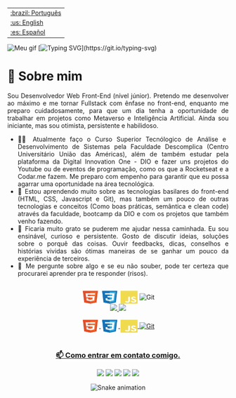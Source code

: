 <table align="right">
 <tr><td><a href="https://github.com/Guilherme-Espinosa/Guilherme-Espinosa/blob/main/README.md">:brazil: Português</a></td></tr> 
 <tr><td><a href="https://github.com/Guilherme-Espinosa/Guilherme-Espinosa/blob/main/README-en.md">:us: English</a></td></tr>
 <tr><td><a href="https://github.com/Guilherme-Espinosa/Guilherme-Espinosa/blob/main/README-es.md">:es: Español</a></td></tr>
</table>

![Meu gif](https://user-images.githubusercontent.com/105338579/188969238-ee3b2810-e610-4681-98a6-0ab00027df7c.gif) [![Typing SVG](https://readme-typing-svg.herokuapp.com?font=ronoto+mono&size=21&pause=1000&color=42C920&width=435&lines=Oi%2C+meu+nome+%C3%A9+Guilherme+Espinosa.;Seja+bem+vindo(a)+ao+meu+perfil!)](https://git.io/typing-svg)

<h1>🚀 Sobre mim</h1>

<p align="justify">
Sou Desenvolvedor Web Front-End (nível júnior). Pretendo me desenvolver ao máximo e me tornar Fullstack com ênfase no front-end, enquanto me preparo cuidadosamente, para que um dia tenha a oportunidade de trabalhar em projetos como Metaverso e Inteligência Artificial. Ainda sou iniciante, mas sou otimista, persistente e habilidoso.
</p>

<ul align="justify">
   <li>👩‍💻 Atualmente faço o Curso Superior Tecnólogico de Análise e Desenvolvimento de Sistemas pela Faculdade Descomplica (Centro Universitário União das Américas), além de também estudar pela plataforma da Digital Innovation One - DIO e fazer uns projetos do Youtube ou de eventos de programação, como os que a Rocketseat e a Codar.me fazem. Me preparo com empenho para garantir que eu possa agarrar uma oportunidade na área tecnológica. </li>

   <li>🧠 Estou aprendendo muito sobre as tecnologias basilares do front-end (HTML, CSS, Javascript e Git), mas também um pouco de outras tecnologias e conceitos (Como boas práticas, semântica e clean code) através da faculdade, bootcamp da DIO e com os projetos que também venho fazendo. </li>

   <li>🤔 Ficaria muito grato se puderem me ajudar nessa caminhada. Eu sou ensinável, curioso e persistente. Gosto de discutir ideias, soluções sobre o porquê das coisas. Ouvir feedbacks, dicas, conselhos e histórias vividas são ótimas maneiras de se ganhar um pouco da experiência de terceiros. </li>

   <li>💬 Me pergunte sobre algo e se eu não souber, pode ter certeza que procurarei aprender pra te responder (risos). </li>
</ul>

<div align="center" style="display: inline_block"><br>
	<img align="center" alt="HTML" height="30" width="40" src="https://raw.githubusercontent.com/devicons/devicon/master/icons/html5/html5-original.svg">
	<img align="center" alt="CSS" height="30" width="40" src="https://raw.githubusercontent.com/devicons/devicon/master/icons/css3/css3-original.svg"> 
	<img align="center" alt="Js" height="30" width="40" src="https://raw.githubusercontent.com/devicons/devicon/master/icons/javascript/javascript-plain.svg">
	<img align="center" alt="Git" height="55" width="65" src="https://cdn.jsdelivr.net/gh/devicons/devicon/icons/git/git-plain-wordmark.svg" />
</div>

<div align="center">
  <a href="https://github.com/Guilherme-Espinosa">
  <img height="160em" src="https://github-readme-stats.vercel.app/api?username=Guilherme-Espinosa&show_icons=true&theme=synthwave&include_all_commits=true&count_private=true"/>
  <img height="160em" src="https://github-readme-stats.vercel.app/api/top-langs/?username=Guilherme-Espinosa&layout=compact&langs_count=6&theme=synthwave"/>
</div>

<div align="center" style="display: inline_block"><br>
	<img align="center" alt="HTML" height="30" width="40" src="https://raw.githubusercontent.com/devicons/devicon/master/icons/html5/html5-original.svg">
	<img align="center" alt="CSS" height="30" width="40" src="https://raw.githubusercontent.com/devicons/devicon/master/icons/css3/css3-original.svg"> 
	<img align="center" alt="Js" height="30" width="40" src="https://raw.githubusercontent.com/devicons/devicon/master/icons/javascript/javascript-plain.svg">
	<img align="center" alt="Git" height="55" width="65" src="https://cdn.jsdelivr.net/gh/devicons/devicon/icons/git/git-plain-wordmark.svg" />
</div>
<br>
 
<h3 align="center"> 📫 Como entrar em contato comigo. </h3>
<div align="center"> 
	<a href="https://www.linkedin.com/in/guilherme-espinosa/" target="_blank"><img src="https://img.shields.io/badge/-LinkedIn-%230077B5?style=for-the-badge&logo=linkedin&logoColor=white" target="_blank"></a> 
	<a href="https://www.instagram.com/guilherme.espinosa/" target="_blank"><img src="https://img.shields.io/badge/-Instagram-%23E4405F?style=for-the-badge&logo=instagram&logoColor=white" target="_blank"></a> 
	<a href="https://www.youtube.com/GuilhermeEspinosa" target="_blank"><img src="https://img.shields.io/badge/YouTube-FF0000?style=for-the-badge&logo=youtube&logoColor=white" target="_blank"></a>
	<a href ="mailto:luiz5913.01@gmail.com"><img src="https://img.shields.io/badge/-Email-%23333?style=for-the-badge&logo=gmail&logoColor=white" target="_blank"></a>
	<a href="https://twitter.com/dev_espinosa" target="_blank"><img src="https://img.shields.io/twitter/follow/dev_espinosa?style=for-the-badge" target="_blank"></a>
 
  ![Snake animation](https://github.com/Guilherme-Espinosa/Guilherme-Espinosa/blob/output/github-contribution-grid-snake.svg)

</div>
